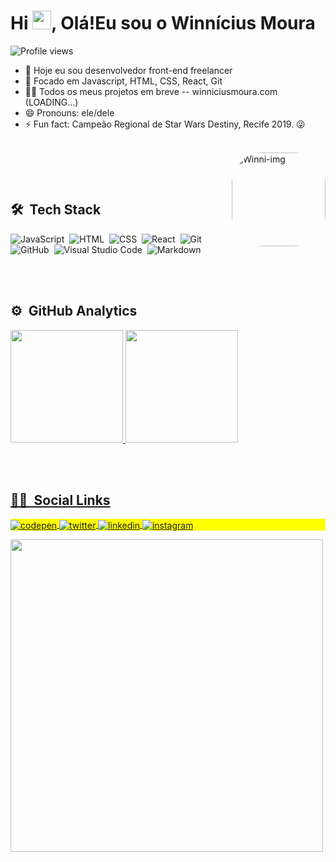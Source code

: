   <h1 align="left">Hi <img src="https://raw.githubusercontent.com/kaueMarques/kaueMarques/master/hi.gif" width="30px">, Olá!Eu sou o  Winnícius Moura</h1>
  <p align="left"> <img src="https://komarev.com/ghpvc/?username=winnicius-moura&color=blue" alt="Profile views" /> </p>
  
  
- 🔭 Hoje eu sou desenvolvedor front-end freelancer
- 🌱 Focado em Javascript, HTML, CSS, React, Git
- 👨‍💻 Todos os meus projetos em breve -- winniciusmoura.com (LOADING...)
- 😄 Pronouns: ele/dele
- ⚡ Fun fact: Campeão Regional de Star Wars Destiny, Recife 2019. 😜

 <div style="display: inline_block"><br>
  <img align="right" alt="Winni-img" height="150" style="border-radius:50px;" src="https://raw.githubusercontent.com/gist/Winnicius-Moura/0304825ed4550e9b21187d66cbb05046/raw/3a0777dc2c51d73d44396972a4f89939b4240486/githubimg.svg">
</div>

  
<br><br>

## 🛠 &nbsp;Tech Stack

![JavaScript](https://img.shields.io/badge/-JavaScript-05122A?style=flat&logo=javascript)&nbsp;
![HTML](https://img.shields.io/badge/-HTML-05122A?style=flat&logo=HTML5)&nbsp;
![CSS](https://img.shields.io/badge/-CSS-05122A?style=flat&logo=CSS3&logoColor=1572B6)&nbsp;
![React](https://img.shields.io/badge/-React-05122A?style=flat&logo=react)&nbsp;
![Git](https://img.shields.io/badge/-Git-05122A?style=flat&logo=git)&nbsp;
![GitHub](https://img.shields.io/badge/-GitHub-05122A?style=flat&logo=github)&nbsp;
![Visual Studio Code](https://img.shields.io/badge/-Visual%20Studio%20Code-05122A?style=flat&logo=visual-studio-code&logoColor=007ACC)&nbsp;
![Markdown](https://img.shields.io/badge/-Markdown-05122A?style=flat&logo=markdown)&nbsp;

<br><br>

## ⚙️ &nbsp;GitHub Analytics

<div align="left">
  <a href="https://github.com/winnicius-moura">
  <img height="180em" src="https://github-readme-stats.vercel.app/api?username=winnicius-moura&show_icons=true&theme=dark&include_all_commits=true&count_private=true"/>
  <img height="180em" src="https://github-readme-stats.vercel.app/api/top-langs/?username=winnicius-moura&layout=compact&langs_count=7&theme=dark"/>
</div>
  

<br><br>

## 🧔🏽 &nbsp;Social Links

<p align="left" style="background:yellow">
<a href="https://codepen.io/winnicius-moura" target="_blank">
  <img align="center" src="https://img.shields.io/badge/Codepen-000000?style=for-the-badge&logo=codepen&logoColor=white" alt="codepen"/>
</a>
<a href="https://twitter.com/mourawinni" target="_blank">
  <img align="center" src="https://img.shields.io/badge/Twitter-1DA1F2?style=for-the-badge&logo=twitter&logoColor=white" alt="twitter"/>  
</a>
<a href="https://linkedin.com/in/winnicius-moura" target="_blank">
  <img align="center" src="https://img.shields.io/badge/LinkedIn-0077B5?style=for-the-badge&logo=linkedin&logoColor=white" alt="linkedin"/>
</a>
<a href="https://instagram.com/wnn.m_" target="_blank">
 <img align="center" src="https://img.shields.io/badge/Instagram-E4405F?style=for-the-badge&logo=instagram&logoColor=white" alt="instagram"/>
</a>

</p>

<img width="500em" src="https://github-readme-twitter-gazf.vercel.app/api?id=MouraWinni&layout=wide&show_reply=off&show_retweet=off"/>

